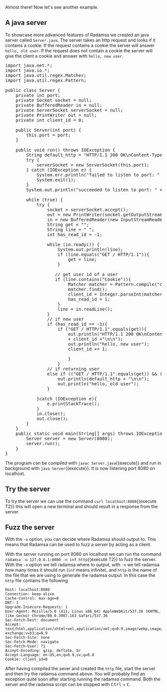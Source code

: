 Almost there! Now let's see another example.

## A java server
To showcase more advanced features of Radamsa we created an java server called `Server.java`. The server takes an http request and looks if it contains a cookie. If the request contains a cookie the server will answer `hello, old user`. If the request does not contain a cookie the server will give the client a cookie and answer with `hello, new user`.

<pre class="file">
import java.net.*;
import java.io.*;
import java.util.regex.Matcher;
import java.util.regex.Pattern;

public class Server {
    private int port;
    private Socket socket = null;
    private BufferedReader in = null;
    private ServerSocket serverSocket = null;
    private PrintWriter out = null;
    private int client_id = 0;

    public Server(int port) {
        this.port = port;
    }

    public void run() throws IOException {
        String default_http = "HTTP/1.1 200 OK\nContent-Type: text/plain\n";
        try {
            serverSocket = new ServerSocket(this.port);
        } catch (IOException e) {
            System.err.println("failed to listen to port: " + this.port);
            System.exit(1);
        }
        System.out.println("succeeded to listen to port: " + this.port);

        while (true) {
            try {
                socket = serverSocket.accept();
                out = new PrintWriter(socket.getOutputStream(), true);
                in = new BufferedReader(new InputStreamReader(socket.getInputStream()));
                String get = "";
                String line = " ";
                int has_read_id = -1;

                while (in.ready()) {
                    System.out.println(line);
                    if (line.equals("GET / HTTP/1.1")){
                        get = line;
                    }
                
                   // get user id of a user
                   if (line.contains("Cookie")){
                        Matcher matcher = Pattern.compile("client_id=(\\d*)").matcher(line);
                        matcher.find();
                        client_id = Integer.parseInt(matcher.group(1));
                        has_read_id = 1;
                    }
                    line = in.readLine();
                }
                // if new user
                if (has_read_id == -1){
                    if ("GET / HTTP/1.1".equals(get)){
                        out.println("HTTP/1.1 200 OK\nContent-Type: text/plain\nSet-Cookie: client_id="
                        + client_id +"\n\n");
                        out.println("hello, new user");
                        client_id += 1;

                        }
                    }
                // if returning user
                else if (("GET / HTTP/1.1".equals(get)) && (has_read_id != -1)){
                    out.println(default_http + "\n\n");
                    out.println("hello, old user");
                }
              
            }catch (IOException e){
                e.printStackTrace();
            }
            in.close();
            out.close();
        }
    }
    public static void main(String[] args) throws IOException {
        Server server = new Server(8080);
        server.run();
    }
}
</pre>

The program can be compiled with `javac Server.java`{{execute}} and run in background with `java Server`{{execute}}. It is now listening port 8080 on localhost.

## Try the server
To try the server we can use the command `curl localhost:8080`{{execute T2}} this will open a new terminal and should result in a response from the server.

## Fuzz the server
With the `-o` option, you can decide where Radamsa should output to. This means that Radamsa can be used to fuzz a server by acting as a client. 

With the server running on port 8080 on localhost we can run the command `radamsa -o 127.0.0.1:8080 -n inf http`{{execute T2}} to fuzz the server. With the `-o` option we tell radamsa where to output, with `-n` we tell radamsa how many times it should run (`inf` means infinite), and `http` is the name of the file that we are using to generate the radamsa output. In this case the `http` file contains the following

```GET / HTTP/1.1
Host: localhost:8080
Connection: keep-alive
Cache-Control: max-age=0
DNT: 1
Upgrade-Insecure-Requests: 1
User-Agent: Mozilla/5.0 (X11; Linux x86_64) AppleWebKit/537.36 (KHTML, like Gecko) Chrome/80.0.3987.163 Safari/537.36
Sec-Fetch-Dest: document
Accept: text/html,application/xhtml+xml,application/xml;q=0.9,image/webp,image/apng,*/*;q=0.8,application/signed-exchange;v=b3;q=0.9
Sec-Fetch-Site: none
Sec-Fetch-Mode: navigate
Sec-Fetch-User: ?1
Accept-Encoding: gzip, deflate, br
Accept-Language: en-US,en;q=0.9,sv;q=0.8
Cookie: client_id=0
```

After having compiled the sever and created the `http` file, start the server and then try the radamsa command above. You will probably find an exception quite soon after starting running the radamsa command. Both the server and the radamsa script can be stopped with <kbd>Ctrl</kbd> + <kbd>C</kbd>.
